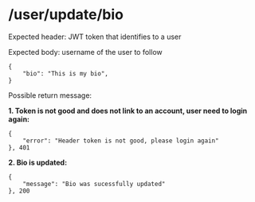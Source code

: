 # /user/update/bio

Expected header:
JWT token that identifies to a user

Expected body:
username of the user to follow
```
{
    "bio": "This is my bio",
}
```
Possible return message:

**1. Token is not good and does not link to an account, user need to login again:**
```
{
    "error": "Header token is not good, please login again"
}, 401
```

**2. Bio is updated:**
```
{
    "message": "Bio was sucessfully updated"
}, 200
```
